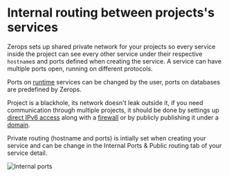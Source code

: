 # Internal routing between projects's services

Zerops sets up shared private network for your projects so every service inside the project can see every other service under their respective `hostname`s and ports defined when creating the service. A service can have multiple ports open, running on different protocols.

Ports on [runtime]() services can be changed by the user, ports on databases are predefined by Zerops.

Project is a blackhole, its network doesn't leak outside it, if you need communication through multiple projects, it should be done by settings up [direct IPv6 access]() along with a [firewall]() or by publicly publishing it under a [domain]().

Private routing (hostname and ports) is intially set when creating your service and can be change in the Internal Ports & Public routing tab of your service detail.

![Internal ports](/internal-ports.png "Internal ports")

